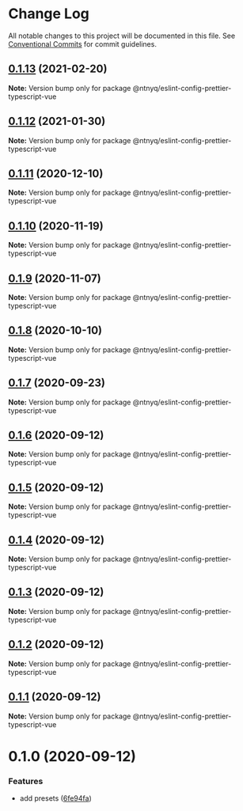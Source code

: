 # Change Log

All notable changes to this project will be documented in this file.
See [Conventional Commits](https://conventionalcommits.org) for commit guidelines.

## [0.1.13](https://github.com/ntnyq/configs/compare/@ntnyq/eslint-config-prettier-typescript-vue@0.1.12...@ntnyq/eslint-config-prettier-typescript-vue@0.1.13) (2021-02-20)

**Note:** Version bump only for package @ntnyq/eslint-config-prettier-typescript-vue

## [0.1.12](https://github.com/ntnyq/configs/compare/@ntnyq/eslint-config-prettier-typescript-vue@0.1.11...@ntnyq/eslint-config-prettier-typescript-vue@0.1.12) (2021-01-30)

**Note:** Version bump only for package @ntnyq/eslint-config-prettier-typescript-vue

## [0.1.11](https://github.com/ntnyq/configs/compare/@ntnyq/eslint-config-prettier-typescript-vue@0.1.10...@ntnyq/eslint-config-prettier-typescript-vue@0.1.11) (2020-12-10)

**Note:** Version bump only for package @ntnyq/eslint-config-prettier-typescript-vue

## [0.1.10](https://github.com/ntnyq/configs/compare/@ntnyq/eslint-config-prettier-typescript-vue@0.1.9...@ntnyq/eslint-config-prettier-typescript-vue@0.1.10) (2020-11-19)

**Note:** Version bump only for package @ntnyq/eslint-config-prettier-typescript-vue

## [0.1.9](https://github.com/ntnyq/configs/compare/@ntnyq/eslint-config-prettier-typescript-vue@0.1.8...@ntnyq/eslint-config-prettier-typescript-vue@0.1.9) (2020-11-07)

**Note:** Version bump only for package @ntnyq/eslint-config-prettier-typescript-vue

## [0.1.8](https://github.com/ntnyq/configs/compare/@ntnyq/eslint-config-prettier-typescript-vue@0.1.7...@ntnyq/eslint-config-prettier-typescript-vue@0.1.8) (2020-10-10)

**Note:** Version bump only for package @ntnyq/eslint-config-prettier-typescript-vue

## [0.1.7](https://github.com/ntnyq/configs/compare/@ntnyq/eslint-config-prettier-typescript-vue@0.1.6...@ntnyq/eslint-config-prettier-typescript-vue@0.1.7) (2020-09-23)

**Note:** Version bump only for package @ntnyq/eslint-config-prettier-typescript-vue

## [0.1.6](https://github.com/ntnyq/configs/compare/@ntnyq/eslint-config-prettier-typescript-vue@0.1.5...@ntnyq/eslint-config-prettier-typescript-vue@0.1.6) (2020-09-12)

**Note:** Version bump only for package @ntnyq/eslint-config-prettier-typescript-vue

## [0.1.5](https://github.com/ntnyq/configs/compare/@ntnyq/eslint-config-prettier-typescript-vue@0.1.4...@ntnyq/eslint-config-prettier-typescript-vue@0.1.5) (2020-09-12)

**Note:** Version bump only for package @ntnyq/eslint-config-prettier-typescript-vue

## [0.1.4](https://github.com/ntnyq/configs/compare/@ntnyq/eslint-config-prettier-typescript-vue@0.1.3...@ntnyq/eslint-config-prettier-typescript-vue@0.1.4) (2020-09-12)

**Note:** Version bump only for package @ntnyq/eslint-config-prettier-typescript-vue

## [0.1.3](https://github.com/ntnyq/configs/compare/@ntnyq/eslint-config-prettier-typescript-vue@0.1.2...@ntnyq/eslint-config-prettier-typescript-vue@0.1.3) (2020-09-12)

**Note:** Version bump only for package @ntnyq/eslint-config-prettier-typescript-vue

## [0.1.2](https://github.com/ntnyq/configs/compare/@ntnyq/eslint-config-prettier-typescript-vue@0.1.1...@ntnyq/eslint-config-prettier-typescript-vue@0.1.2) (2020-09-12)

**Note:** Version bump only for package @ntnyq/eslint-config-prettier-typescript-vue

## [0.1.1](https://github.com/ntnyq/configs/compare/@ntnyq/eslint-config-prettier-typescript-vue@0.1.0...@ntnyq/eslint-config-prettier-typescript-vue@0.1.1) (2020-09-12)

**Note:** Version bump only for package @ntnyq/eslint-config-prettier-typescript-vue

# 0.1.0 (2020-09-12)

### Features

-   add presets ([6fe94fa](https://github.com/ntnyq/configs/commit/6fe94fae4ed9d80b18833c9e5a3f51f710ebda43))
